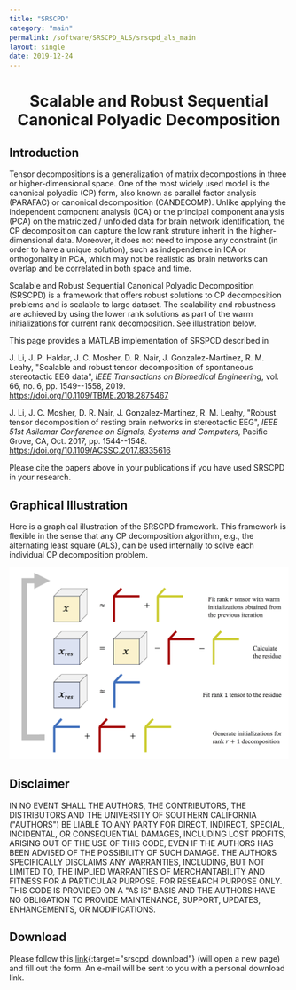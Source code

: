 ```yaml
---
title: "SRSCPD"
category: "main"
permalink: /software/SRSCPD_ALS/srscpd_als_main
layout: single
date: 2019-12-24
---
```


# **<center>Scalable and Robust Sequential Canonical Polyadic Decomposition</center>**

## Introduction

Tensor decompositions is a generalization of matrix decompostions in three or higher-dimensional space. One of the most widely used model is the canonical polyadic (CP) form, also known as parallel factor analysis (PARAFAC) or canonical decomposition (CANDECOMP). Unlike applying the independent component analysis (ICA) or the principal component analysis (PCA) on the matricized / unfolded data for brain network identification, the CP decomposition can capture the low rank struture inherit in the higher-dimensional data. Moreover, it does not need to impose any constraint (in order to have a unique solution), such as independence in ICA or orthogonality in PCA, which may not be realistic as brain networks can overlap and be correlated in both space and time.

Scalable and Robust Sequential Canonical Polyadic Decomposition (SRSCPD) is a framework that offers robust solutions to CP decomposition problems and is scalable to large dataset. The scalability and robustness are achieved by using the lower rank solutions as part of the warm initializations for current rank decomposition. See illustration below. 

This page provides a MATLAB implementation of SRSPCD described in

J. Li, J. P. Haldar, J. C. Mosher, D. R. Nair, J. Gonzalez-Martinez, R. M. Leahy, "Scalable and robust tensor decomposition of spontaneous stereotactic EEG data", *IEEE Transactions on Biomedical Engineering*, vol. 66, no. 6, pp. 1549--1558, 2019. &nbsp; [<i class="fa fa-quote-right"></i>](/files/bib/Li_2019_IEEETransBiomedEng_Scalable.bib)  
https://doi.org/10.1109/TBME.2018.2875467

J. Li, J. C. Mosher, D. R. Nair, J. Gonzalez-Martinez, R. M. Leahy, "Robust tensor decomposition of resting brain networks in stereotactic EEG", *IEEE 51st Asilomar Conference on Signals, Systems and Computers*, Pacific Grove, CA, Oct. 2017, pp. 1544--1548. &nbsp; [<i class="fa fa-quote-right"></i>](/files/bib/Li_2017_ACSSC_Robust.bib)  
https://doi.org/10.1109/ACSSC.2017.8335616

Please cite the papers above in your publications if you have used SRSCPD in your research.

## Graphical Illustration

Here is a graphical illustration of the SRSCPD framework. This framework is flexible in the sense that any CP decomposition algorithm, e.g., the alternating least square (ALS), can be used internally to solve each individual CP decomposition problem.

![](/images/software/SRSCPD/SRSCPD.png)

## Disclaimer

IN NO EVENT SHALL THE AUTHORS, THE CONTRIBUTORS, THE DISTRIBUTORS AND THE UNIVERSITY OF SOUTHERN CALIFORNIA ("AUTHORS") BE LIABLE TO ANY PARTY FOR DIRECT, INDIRECT, SPECIAL, INCIDENTAL, OR CONSEQUENTIAL DAMAGES, INCLUDING LOST PROFITS, ARISING OUT OF THE USE OF THIS CODE, EVEN IF THE AUTHORS HAS BEEN ADVISED OF THE POSSIBILITY OF SUCH DAMAGE. THE AUTHORS SPECIFICALLY DISCLAIMS ANY WARRANTIES, INCLUDING, BUT NOT LIMITED TO, THE IMPLIED WARRANTIES OF MERCHANTABILITY AND FITNESS FOR A PARTICULAR PURPOSE. FOR RESEARCH PURPOSE ONLY. THIS CODE IS PROVIDED ON A "AS IS" BASIS AND THE AUTHORS HAVE NO OBLIGATION TO PROVIDE MAINTENANCE, SUPPORT, UPDATES, ENHANCEMENTS, OR MODIFICATIONS.

## Download

Please follow this [link](https://software.imagicastle.com:48877/download.php?app=srscpd_als){:target="srscpd_download"} (will open a new page) and fill out the form. An e-mail will be sent to you with a personal download link. 
